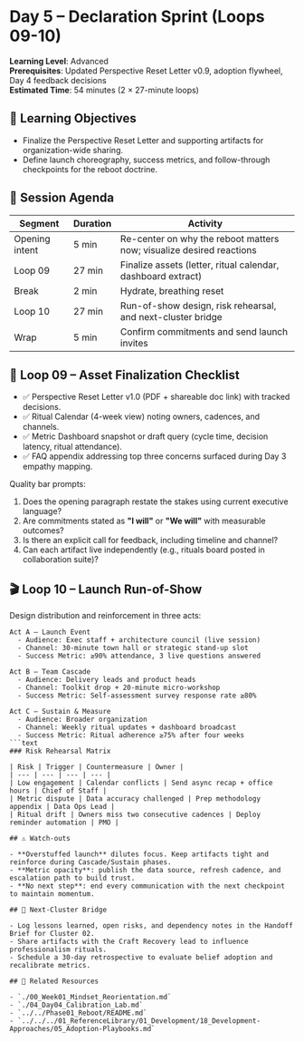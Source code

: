 ﻿# Day 5 – Declaration Sprint (Loops 09-10)

**Learning Level**: Advanced  
**Prerequisites**: Updated Perspective Reset Letter v0.9, adoption flywheel, Day 4 feedback decisions  
**Estimated Time**: 54 minutes (2 × 27-minute loops)

## 🎯 Learning Objectives

- Finalize the Perspective Reset Letter and supporting artifacts for organization-wide sharing.
- Define launch choreography, success metrics, and follow-through checkpoints for the reboot doctrine.

## 🧭 Session Agenda

| Segment | Duration | Activity |
| --- | --- | --- |
| Opening intent | 5 min | Re-center on why the reboot matters now; visualize desired reactions |
| Loop 09 | 27 min | Finalize assets (letter, ritual calendar, dashboard extract) |
| Break | 2 min | Hydrate, breathing reset |
| Loop 10 | 27 min | Run-of-show design, risk rehearsal, and next-cluster bridge |
| Wrap | 5 min | Confirm commitments and send launch invites |

## 📝 Loop 09 – Asset Finalization Checklist

- ✅ Perspective Reset Letter v1.0 (PDF + shareable doc link) with tracked decisions.
- ✅ Ritual Calendar (4-week view) noting owners, cadences, and channels.
- ✅ Metric Dashboard snapshot or draft query (cycle time, decision latency, ritual attendance).
- ✅ FAQ appendix addressing top three concerns surfaced during Day 3 empathy mapping.

Quality bar prompts:

1. Does the opening paragraph restate the stakes using current executive language?
2. Are commitments stated as **"I will"** or **"We will"** with measurable outcomes?
3. Is there an explicit call for feedback, including timeline and channel?
4. Can each artifact live independently (e.g., rituals board posted in collaboration suite)?

## 🎬 Loop 10 – Launch Run-of-Show

Design distribution and reinforcement in three acts:

```text
Act A – Launch Event
  - Audience: Exec staff + architecture council (live session)
  - Channel: 30-minute town hall or strategic stand-up slot
  - Success Metric: ≥90% attendance, 3 live questions answered

Act B – Team Cascade
  - Audience: Delivery leads and product heads
  - Channel: Toolkit drop + 20-minute micro-workshop
  - Success Metric: Self-assessment survey response rate ≥80%

Act C – Sustain & Measure
  - Audience: Broader organization
  - Channel: Weekly ritual updates + dashboard broadcast
  - Success Metric: Ritual adherence ≥75% after four weeks
```text
### Risk Rehearsal Matrix

| Risk | Trigger | Countermeasure | Owner |
| --- | --- | --- | --- |
| Low engagement | Calendar conflicts | Send async recap + office hours | Chief of Staff |
| Metric dispute | Data accuracy challenged | Prep methodology appendix | Data Ops Lead |
| Ritual drift | Owners miss two consecutive cadences | Deploy reminder automation | PMO |

## ⚠️ Watch-outs

- **Overstuffed launch** dilutes focus. Keep artifacts tight and reinforce during Cascade/Sustain phases.
- **Metric opacity**: publish the data source, refresh cadence, and escalation path to build trust.
- **No next step**: end every communication with the next checkpoint to maintain momentum.

## 🔄 Next-Cluster Bridge

- Log lessons learned, open risks, and dependency notes in the Handoff Brief for Cluster 02.
- Share artifacts with the Craft Recovery lead to influence professionalism rituals.
- Schedule a 30-day retrospective to evaluate belief adoption and recalibrate metrics.

## 🔗 Related Resources

- `./00_Week01_Mindset_Reorientation.md`
- `./04_Day04_Calibration_Lab.md`
- `../../Phase01_Reboot/README.md`
- `../../../01_ReferenceLibrary/01_Development/18_Development-Approaches/05_Adoption-Playbooks.md`
